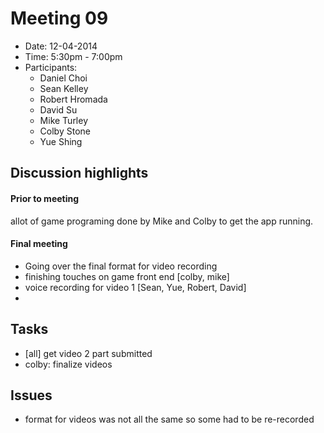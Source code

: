 # Meeting 09
- Date: 12-04-2014
- Time: 5:30pm - 7:00pm 
- Participants:
	- Daniel Choi
	- Sean Kelley
	- Robert Hromada
	- David Su
	- Mike Turley
	- Colby Stone
	- Yue Shing

## Discussion highlights

#### Prior to meeting
<p>
allot of game programing done by Mike and Colby to get the app running.
</p>

#### Final meeting
- Going over the final format for video recording
- finishing touches on game front end [colby, mike]
- voice recording for video 1 [Sean, Yue, Robert, David]
- 

## Tasks
- [all] get video 2 part submitted
- colby: finalize videos

## Issues
- format for videos was  not all the same so some had to be re-recorded